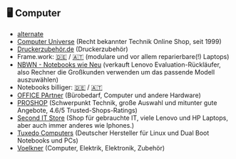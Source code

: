 ## 🖥️ Computer
* [alternate](https://www.alternate.de/)
* [Computer Universe](https://www.computeruniverse.net/de) (Recht bekannter Technik Online Shop, seit 1999)
* [Druckerzubehör.de](https://www.druckerzubehoer.de/) (Druckerzubehör)
* Frame.work: [🇩🇪](https://frame.work/de/de) / [🇦🇹](https://frame.work/at/de) (modulare und vor allem reparierbare(!) Laptops)
* [NBWN - Notebooks wie Neu](https://www.notebookswieneu.de) (verkauft Lenovo Evaluation-Rückläufer, also Rechner die Großkunden verwenden um das passende Modell auszuwählen)
* Notebooks billiger: [🇩🇪](https://notebooksbilliger.de) / [🇦🇹](https://notebooksbilliger.at)
* [OFFICE PArtner](https://www.office-partner.de/) (Bürobedarf, Computer und andere Hardware)
* [PROSHOP](https://www.proshop.de/) (Schwerpunkt Technik, große Auswahl und mitunter gute Angebote, 4.6/5 Trusted-Shops-Ratings)
* [Second IT Store](https://second-it-store.de) (Shop für gebrauchte IT, viele Lenovo und HP Laptops, aber auch immer anderes wie Iphones.)
* [Tuxedo Computers](https://www.tuxedocomputers.com/) (Deutscher Hersteller für Linux und Dual Boot Notebooks und PCs)
* [Voelkner](https://www.voelkner.de/) (Computer, Elektrik, Elektronik, Zubehör)